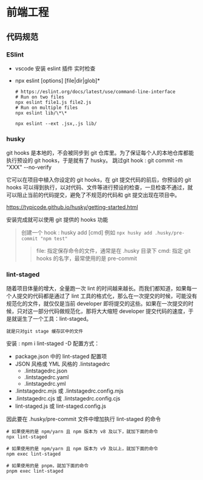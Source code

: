 # 前端工程

## 代码规范

### ESlint

- vscode 安装 eslint 插件 实时检查
- npx eslint [options] [file|dir|glob]\*

  ```shell \
  # https://eslint.org/docs/latest/use/command-line-interface
  # Run on two files
  npx eslint file1.js file2.js
  # Run on multiple files
  npx eslint lib/\*\*

  npx eslint --ext .jsx,.js lib/

  ```

### husky

git hooks 是本地的，不会被同步到 git 仓库里。为了保证每个人的本地仓库都能执行预设的 git hooks，于是就有了 husky。
跳过git hook : git commit -m "XXX" --no-verify

它可以在项目中植入你设定的 git hooks，在 git 提交代码的前后，你预设的 git hooks 可以得到执行，以对代码、文件等进行预设的检查，一旦检查不通过，就可以阻止当前的代码提交，避免了不规范的代码和 git 提交出现在项目中。

https://typicode.github.io/husky/getting-started.html

安装完成就可以使用 git 提供的 hooks 功能

> 创建一个 hook : husky add <file> [cmd] 例如 `npx husky add .husky/pre-commit "npm test"`
>
> > file: 指定保存命令的文件，通常是在 .husky 目录下
> > cmd: 指定 git hooks 的名字，最常使用的是 pre-commit

### lint-staged

随着项目体量的增大，全量跑一次 lint 的时间越来越长。而我们都知道，如果每一个人提交的代码都是通过了 lint 工具的格式化，那么在一次提交的时候，可能没有规范化的文件，就仅仅是当前 developer 即将提交的这些。如果在一次提交的时候，只对这一部分代码做规范化，那将大大缩短 developer 提交代码的速度，于是就诞生了一个工具：lint-staged。

`就是只对git stage 缓存区中的文件`

安装 : npm i lint-staged -D
配置方式：   
- package.json 中的 lint-staged 配置项
- JSON 风格或 YML 风格的 .lintstagedrc
  - .lintstagedrc.json
  - .lintstagedrc.yaml
  - .lintstagedrc.yml
- .lintstagedrc.mjs 或 .lintstagedrc.config.mjs
- .lintstagedrc.cjs 或 .lintstagedrc.config.cjs
- lint-staged.js 或 lint-staged.config.js

因此要在 .husky/pre-commit 文件中增加执行 lint-staged 的命令
```
# 如果使用的是 npm/yarn 且 npm 版本为 v8 及以下，就加下面的命令
npx lint-staged

# 如果使用的是 npm/yarn 且 npm 版本为 v9 及以上，就加下面的命令
npm exec lint-staged

# 如果使用的是 pnpm，就加下面的命令
pnpm exec lint-staged

```